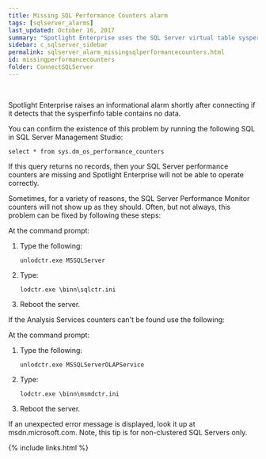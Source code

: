 ```yaml
---
title: ﻿Missing SQL Performance Counters alarm
tags: [sqlserver_alarms]
last_updated: October 16, 2017
summary: "Spotlight Enterprise uses the SQL Server virtual table sysperfinfo to retrieve data for many of its displays. In some rare cases, this table may not contain information. When this is the case, Spotlight Enterprise will not be able to collect the data it requires, and will display '0' for many of its metrics. Most obvious will be the Memory icons on the Spotlight Overview page, which will show 0 MB of memory used by SQL Server. Also, many of the flows on the Spotlight Overview page will show no activity, and many drilldowns will show incomplete information."
sidebar: c_sqlserver_sidebar
permalink: sqlserver_alarm_missingsqlperformancecounters.html
id: missingperformancecounters
folder: ConnectSQLServer
---
```



﻿


Spotlight Enterprise raises an informational alarm shortly after connecting if it detects that the sysperfinfo table contains no data.

You can confirm the existence of this problem by running the following SQL in SQL Server Management Studio:

```
select * from sys.dm_os_performance_counters
```


If this query returns no records, then your SQL Server performance counters are missing and Spotlight Enterprise will not be able to operate correctly.

Sometimes, for a variety of reasons, the SQL Server Performance Monitor counters will not show up as they should. Often, but not always, this problem can be fixed by following these steps:

At the command prompt:

1. Type the following:

   ```
   unlodctr.exe MSSQLServer
   ```

2. Type:

   ```
   lodctr.exe \binn\sqlctr.ini
   ```

3. Reboot the server.

If the Analysis Services counters can't be found use the following:

At the command prompt:

1. Type the following:

   ```
   unlodctr.exe MSSQLServerOLAPService
   ```

2. Type:

   ```
   lodctr.exe \binn\msmdctr.ini
   ```

3. Reboot the server.

If an unexpected error message is displayed, look it up at msdn.microsoft.com. Note, this tip is for non-clustered SQL Servers only.

{% include links.html %}
